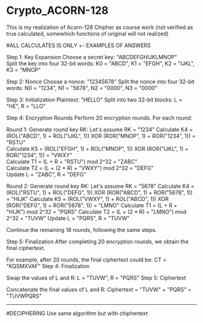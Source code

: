 # Crypto_ACORN-128
This is my realization of Acorn-128 Chipher as course work (not verified as true calculated, somewhich functions of original will not realized)

#ALL CALCULATES IS ONLY +- EXAMPLES OF ANSWERS

Step 1: Key Expansion
Choose a secret key: "ABCDEFGHIJKLMNOP"<br />
Split the key into four 32-bit words: K0 = "ABCD", K1 = "EFGH", K2 = "IJKL", K3 = "MNOP" <br />

Step 2: Nonce
Choose a nonce: "12345678"
Split the nonce into four 32-bit words: N0 = "1234", N1 = "5678", N2 = "0000", N3 = "0000" <br />

Step 3: Initialization
Plaintext: "HELLO"
Split into two 32-bit blocks: L = "HE", R = "LLO"

Step 4: Encryption Rounds
Perform 20 encryption rounds. For each round:

Round 1:
Generate round key RK: Let's assume RK = "1234"
Calculate K4 = (ROL("ABCD", 1) + ROL("IJKL", 1)) XOR (ROR("MNOP", 1) + ROR("1234", 1)) = "RSTU"<br />
Calculate K5 = (ROL("EFGH", 1) + ROL("MNOP", 1)) XOR (ROR("IJKL", 1) + ROR("1234", 1)) = "VWXY"<br />
Calculate T1 = (L + R + "RSTU") mod 2^32 = "ZABC"<br />
Calculate T2 = (L + (2 * R) + "VWXY") mod 2^32 = "DEFG"<br />
Update L = "ZABC", R = "DEFG"<br />

Round 2:
Generate round key RK: Let's assume RK = "5678"
Calculate K4 = (ROL("RSTU", 1) + ROL("DEFG", 1)) XOR (ROR("ABCD", 1) + ROR("5678", 1)) = "HIJK"
Calculate K5 = (ROL("VWXY", 1) + ROL("ABCD", 1)) XOR (ROR("DEFG", 1) + ROR("5678", 1)) = "LMNO"
Calculate T1 = (L + R + "HIJK") mod 2^32 = "PQRS"
Calculate T2 = (L + (2 * R) + "LMNO") mod 2^32 = "TUVW"
Update L = "PQRS", R = "TUVW"

Continue the remaining 18 rounds, following the same steps.

Step 5: Finalization
After completing 20 encryption rounds, we obtain the final ciphertext.

For example, after 20 rounds, the final ciphertext could be: CT = "KQSMXVAF"
Step 4: Finalization

Swap the values of L and R: L = "TUVW", R = "PQRS"
Step 5: Ciphertext

Concatenate the final values of L and R: Ciphertext = "TUVW" + "PQRS" = "TUVWPQRS"
_________________________________________________________________________________________________________________________________________________________________________
#DECIPHERING
Use same algorithm but with chiphertext

